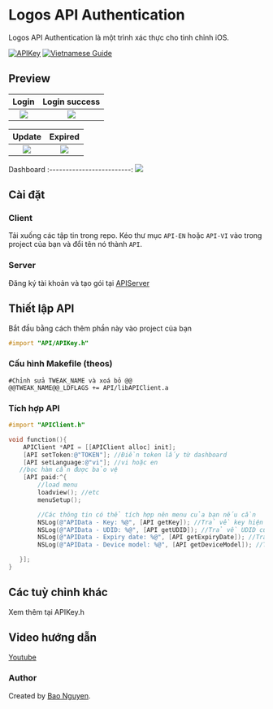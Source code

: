 # Logos API Authentication

Logos API Authentication là một trình xác thực cho tinh chỉnh iOS.

[![APIKey](https://img.shields.io/badge/APIAuth-5.3.0-blue)](https://github.com/baontq23/Logos-API-Authentication/)
[![Vietnamese Guide](https://img.shields.io/badge/VietnameseGuide-2.0-green)](https://github.com/baontq23/Logos-API-Authentication/blob/main/READMEVN.md)

## Preview

|                                            Login                                            |                                            Login success                                            |
| :-----------------------------------------------------------------------------------------: | :-------------------------------------------------------------------------------------------------: |
| ![](https://raw.githubusercontent.com/baontq23/Logos-API-Authentication/main/img/enter.png) | ![](https://raw.githubusercontent.com/baontq23/Logos-API-Authentication/main/img/login-success.png) |

|                                            Update                                            |                                            Expired                                            |
| :------------------------------------------------------------------------------------------: | :-------------------------------------------------------------------------------------------: |
| ![](https://raw.githubusercontent.com/baontq23/Logos-API-Authentication/main/img/update.png) | ![](https://raw.githubusercontent.com/baontq23/Logos-API-Authentication/main/img/expired.png) |

Dashboard
:-------------------------:
![](https://raw.githubusercontent.com/baontq23/Logos-API-Authentication/main/img/dashboard.png)

## Cài đặt

### Client

Tải xuống các tập tin trong repo. Kéo thư mục `API-EN` hoặc `API-VI` vào trong project của bạn và đổi tên nó thành `API`.

### Server

Đăng ký tài khoản và tạo gói tại [APIServer](https://v3.baontq.xyz)

## Thiết lập API

Bắt đầu bằng cách thêm phần này vào project của bạn

```Objective-C
#import "API/APIKey.h"
```

### Cấu hình Makefile (theos)

```make
#Chỉnh sửa TWEAK_NAME và xoá bỏ @@
@@TWEAK_NAME@@_LDFLAGS += API/libAPIClient.a

```

### Tích hợp API

```Objective-C
#import "APIClient.h"

void function(){
    APIClient *API = [[APIClient alloc] init];
    [API setToken:@"TOKEN"]; //Điền token lấy từ dashboard
    [API setLanguage:@"vi"]; //vi hoặc en
   //bọc hàm cần được bảo vệ
    [API paid:^{
        //load menu
        loadview(); //etc
        menuSetup();

        //Các thông tin có thể tích hợp nên menu của bạn nếu cần
        NSLog(@"APIData - Key: %@", [API getKey]); //Trả về key hiện tại
        NSLog(@"APIData - UDID: %@", [API getUDID]); //Trả về UDID của máy
        NSLog(@"APIData - Expiry date: %@", [API getExpiryDate]); //Trả về ngày hết hạn
        NSLog(@"APIData - Device model: %@", [API getDeviceModel]); //Trả về kiểu thiết bị

   }];
}

```

## Các tuỳ chỉnh khác

Xem thêm tại APIKey.h

## Video hướng dẫn

[Youtube](https://youtu.be/N-WAY4RTKp4)

### Author

Created by [Bao Nguyen](https://baontq.dev).
